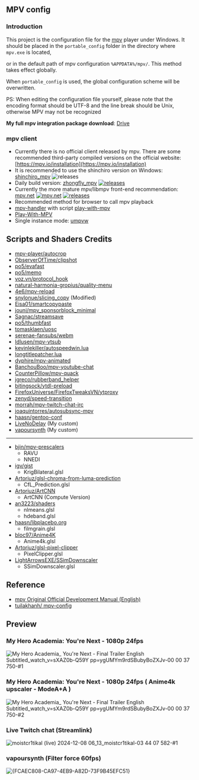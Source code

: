 ## MPV config
### Introduction

This project is the configuration file for the [mpv](https://github.com/mpv-player/mpv) player under Windows. It should be placed in the `portable_config` folder in the directory where `mpv.exe` is located,

or in the default path of mpv configuration `%APPDATA%/mpv/`. This method takes effect globally.

When `portable_config` is used, the global configuration scheme will be overwritten.

PS: When editing the configuration file yourself, please note that the encoding format should be UTF-8 and the line break should be Unix, otherwise MPV may not be recognized

**My full mpv integration package download**: [Drive](https://drive.google.com/file/d/1sBcuWWZp1g297B49JRarsPHWqsg3d5ZW/view?usp=sharing)

### mpv client

- Currently there is no official client released by mpv. There are some recommended third-party compiled versions on the official website: [https://mpv.io/installation](https://mpv.io/installation)
- It is recommended to use the shinchiro version on Windows: [shinchiro_mpv](https://github.com/shinchiro/mpv-winbuild-cmake/releases) ![releases](https://img.shields.io/github/v/release/shinchiro/mpv-winbuild-cmake)
- Daily build version: [zhongfly_mpv](https://github.com/zhongfly/mpv-winbuild) [![releases](https://img.shields.io/github/v/release/zhongfly/mpv-winbuild)](https://github.com/zhongfly/mpv-winbuild/releases)
- Currently the more mature mpv/libmpv front-end recommendation: [mpv.net](https://github.com/mpvnet-player/mpv.net) [![mpv.net](https://flat.badgen.net/github/last-commit/mpvnet-player/mpv.net?scale=1.0&cache=1800)](https://github.com/mpvnet-player/mpv.net) [![releases](https://img.shields.io/github/v/release/mpvnet-player/mpv.net)](https://github.com/mpvnet-player/mpv.net/releases)
- Recommended method for browser to call mpv playback
- [mpv-handler](https://github.com/akiirui/mpv-handler) with script [play-with-mpv](https://greasyfork.org/zh-CN/scripts/416271-play-with-mpv)
- [Play-With-MPV](https://github.com/LuckyPuppy514/Play-With-MPV)
- Single instance mode: [umpvw](https://github.com/SilverEzhik/umpvw)

## Scripts and Shaders Credits

- [mpv-player/autocrop](https://github.com/mpv-player/mpv/blob/master/TOOLS/lua/autocrop.lua)
- [ObserverOfTime/clipshot](https://github.com/ObserverOfTime/mpv-scripts/blob/master/clipshot.lua)
- [po5/evafast](https://github.com/po5/evafast)
- [po5/memo](https://github.com/po5/memo)
- [voz.vn/protocol_hook](https://github.com/FirefoxUniverse/FirefoxTweaksVN/tree/main/mpv)
- [natural-harmonia-gropius/quality-menu](https://github.com/natural-harmonia-gropius/mpv-quality-menu)
- [4e6/mpv-reload](https://github.com/4e6/mpv-reload)
- [snylonue/slicing_copy](https://github.com/snylonue/mpv_slicing_copy) (Modified)
- [Eisa01/smartcopypaste](https://github.com/Eisa01/mpv-scripts#smartcopypaste)
- [jouni/mpv_sponsorblock_minimal](https://codeberg.org/jouni/mpv_sponsorblock_minimal)
- [Sagnac/streamsave](https://github.com/Sagnac/streamsave)
- [po5/thumbfast](https://github.com/po5/thumbfast)
- [tomasklaen/uosc](https://github.com/tomasklaen/uosc)
- [serenae-fansubs/webm](https://github.com/serenae-fansubs/mpv-webm)
- [Idlusen/mpv-ytsub](https://github.com/Idlusen/mpv-ytsub)
- [kevinlekiller/autospeedwin.lua](https://github.com/kevinlekiller/mpv_scripts/blob/master/autospeedwin/autospeedwin.lua)
- [longtitlepatcher.lua]()
- [dyphire/mpv-animated](https://github.com/dyphire/mpv-scripts)
- [BanchouBoo/mpv-youtube-chat](https://github.com/BanchouBoo/mpv-youtube-chat)
- [CounterPillow/mpv-quack](https://github.com/CounterPillow/mpv-quack)
- [jgreco/rubberband_helper](https://github.com/jgreco/mpv-scripts/blob/master/rubberband_helper.lua)
- [bitingsock/ytdl-preload](https://github.com/bitingsock/ytdl-preload/blob/main/ytdl-preload.lua)
- [FirefoxUniverse/FirefoxTweaksVN/ytproxy](https://github.com/FirefoxUniverse/FirefoxTweaksVN/releases/tag/all)
- [zenyd/speed-transition](https://github.com/zenyd/mpv-scripts/blob/master/speed-transition.lua)
- [morrah/mpv-twitch-chat-irc](https://github.com/morrah/mpv-twitch-chat-irc)
- [joaquintorres/autosubsync-mpv](https://github.com/joaquintorres/autosubsync-mpv)
- [haasn/gentoo-conf](https://github.com/haasn/gentoo-conf/blob/xor/home/nand/.mpv/scripts/avail/fpsadjust.lua)
- [LiveNoDelay]() (My custom)
- [vapoursynth]() (My custom)
---

- [bjin/mpv-prescalers](https://github.com/bjin/mpv-prescalers/tree/master/gather)
    - RAVU
    - NNEDI
- [igv/gist](https://gist.github.com/igv)
    - KrigBilateral.glsl
- [Artoriuz/glsl-chroma-from-luma-prediction](https://github.com/Artoriuz/glsl-chroma-from-luma-prediction)
    - CfL_Prediction.glsl
- [Artoriuz/ArtCNN](https://github.com/Artoriuz/ArtCNN)
    - ArtCNN (Compute Version)
- [an3223/shaders](https://github.com/AN3223/dotfiles/tree/master/.config/mpv/shaders)
    - nlmeans.glsl
    - hdeband.glsl
- [haasn/libplacebo.org](https://libplacebo.org/custom-shaders/#full-example)
    - filmgrain.glsl
- [bloc97/Anime4K](https://github.com/bloc97/Anime4K)
    - Anime4k.glsl
- [Artoriuz/glsl-pixel-clipper](https://github.com/Artoriuz/glsl-pixel-clipper)
    - PixelClipper.glsl
- [LightArrowsEXE/SSimDownscaler](https://github.com/LightArrowsEXE/dotfiles/blob/master/mpv/.config/mpv/shaders/SSimDownscaler.glsl)
    - SSimDownscaler.glsl

## Reference

* [mpv Original Official Development Manual (English)](https://mpv.io/manual/master/)
* [tuilakhanh/ mpv-config](https://github.com/tuilakhanh/mpv-config)


## Preview

### My Hero Academia: You're Next - 1080p 24fps
![My Hero Academia_ You're Next - Final Trailer English Subtitled_watch_v=sXAZ0b-Q59Y pp=ygUMYm9rdSBubyBoZXJv-00 00 37 750-#1](https://github.com/user-attachments/assets/a1e4755c-7e98-4faa-bef5-360a424d5765)


### My Hero Academia: You're Next - 1080p 24fps ( Anime4k upscaler - ModeA+A )
![My Hero Academia_ You're Next - Final Trailer English Subtitled_watch_v=sXAZ0b-Q59Y pp=ygUMYm9rdSBubyBoZXJv-00 00 37 750-#2](https://github.com/user-attachments/assets/6dd2486c-b3a0-4c6b-b8df-fd0b6784ffc5)

### Live Twitch chat (Streamlink)
![moistcr1tikal (live) 2024-12-08 06_13_moistcr1tikal-03 44 07 582-#1](https://github.com/user-attachments/assets/6fdbcd85-142b-400b-a4f0-96839d7b322f)

### vapoursynth (Filter force 60fps)
![{FCAEC808-CA97-4EB9-A82D-73F9B45EFC51}](https://github.com/user-attachments/assets/d2164025-35d0-434c-8a38-288fe4ab0f0b)


